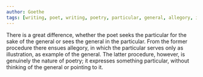```yaml
---
author: Goethe
tags: [writing, poet, writing, poetry, particular, general, allegory, illustration]
---
```

There is a great difference, whether the poet seeks the particular for the sake of the general or sees the general in the particular. From the former procedure there ensues allegory, in which the particular serves only as illustration, as example of the general. The latter procedure, however, is genuinely the nature of poetry; it expresses something particular, without thinking of the general or pointing to it.